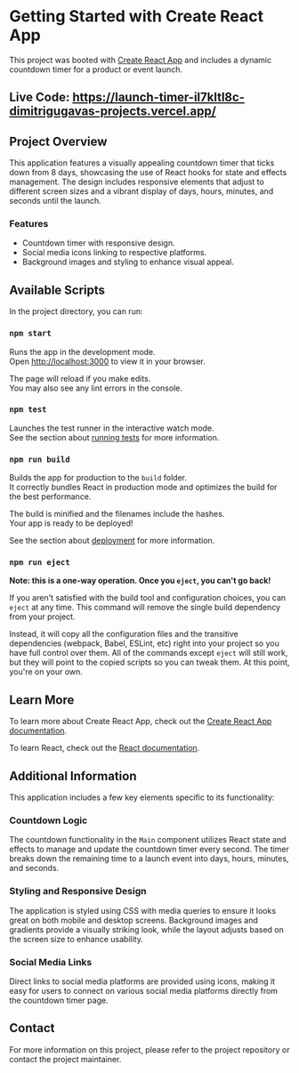 # Getting Started with Create React App

This project was booted with [Create React App](https://github.com/facebook/create-react-app) and includes a dynamic countdown timer for a product or event launch.

## Live Code: https://launch-timer-il7kltl8c-dimitrigugavas-projects.vercel.app/

## Project Overview

This application features a visually appealing countdown timer that ticks down from 8 days, showcasing the use of React hooks for state and effects management. The design includes responsive elements that adjust to different screen sizes and a vibrant display of days, hours, minutes, and seconds until the launch.

### Features

- Countdown timer with responsive design.
- Social media icons linking to respective platforms.
- Background images and styling to enhance visual appeal.

## Available Scripts

In the project directory, you can run:

### `npm start`

Runs the app in the development mode.\
Open [http://localhost:3000](http://localhost:3000) to view it in your browser.

The page will reload if you make edits.\
You may also see any lint errors in the console.

### `npm test`

Launches the test runner in the interactive watch mode.\
See the section about [running tests](https://facebook.github.io/create-react-app/docs/running-tests) for more information.

### `npm run build`

Builds the app for production to the `build` folder.\
It correctly bundles React in production mode and optimizes the build for the best performance.

The build is minified and the filenames include the hashes.\
Your app is ready to be deployed!

See the section about [deployment](https://facebook.github.io/create-react-app/docs/deployment) for more information.

### `npm run eject`

**Note: this is a one-way operation. Once you `eject`, you can't go back!**

If you aren't satisfied with the build tool and configuration choices, you can `eject` at any time. This command will remove the single build dependency from your project.

Instead, it will copy all the configuration files and the transitive dependencies (webpack, Babel, ESLint, etc) right into your project so you have full control over them. All of the commands except `eject` will still work, but they will point to the copied scripts so you can tweak them. At this point, you're on your own.

## Learn More

To learn more about Create React App, check out the [Create React App documentation](https://facebook.github.io/create-react-app/docs/getting-started).

To learn React, check out the [React documentation](https://reactjs.org/).

## Additional Information

This application includes a few key elements specific to its functionality:

### Countdown Logic

The countdown functionality in the `Main` component utilizes React state and effects to manage and update the countdown timer every second. The timer breaks down the remaining time to a launch event into days, hours, minutes, and seconds.

### Styling and Responsive Design

The application is styled using CSS with media queries to ensure it looks great on both mobile and desktop screens. Background images and gradients provide a visually striking look, while the layout adjusts based on the screen size to enhance usability.

### Social Media Links

Direct links to social media platforms are provided using icons, making it easy for users to connect on various social media platforms directly from the countdown timer page.

## Contact

For more information on this project, please refer to the project repository or contact the project maintainer.
